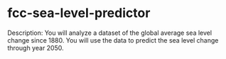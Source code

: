 # fcc-sea-level-predictor

Description: You will analyze a dataset of the global average sea level change since 1880. You will use the data to predict the sea level change through year 2050.

